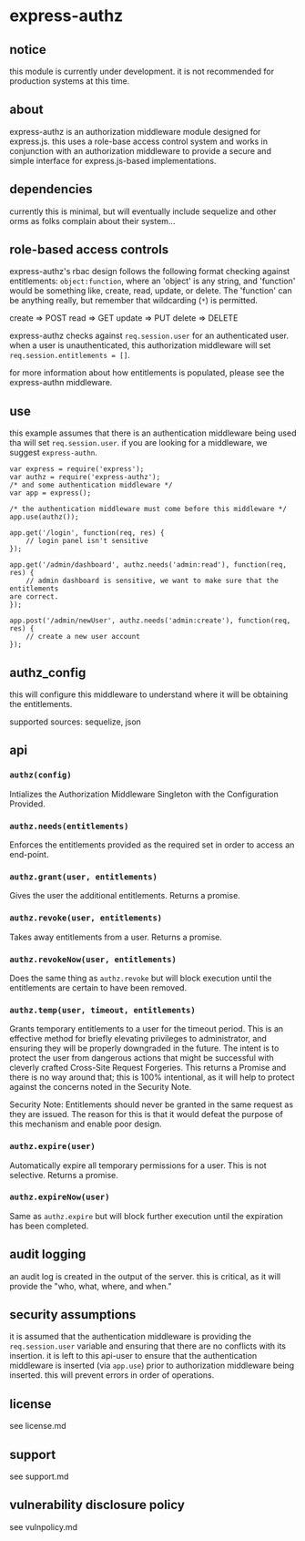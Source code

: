 # express-authz

## notice

this module is currently under development. it is not recommended for
production systems at this time.

## about

express-authz is an authorization middleware module designed for express.js.
this uses a role-base access control system and works in conjunction with
an authorization middleware to provide a secure and simple interface for
express.js-based implementations.

## dependencies

currently this is minimal, but will eventually include sequelize and other
orms as folks complain about their system...

## role-based access controls

express-authz's rbac design follows the following format checking against
entitlements: `object:function`, where an 'object' is any string, and
'function' would be something like, create, read, update, or delete. The
'function' can be anything really, but remember that wildcarding (`*`) is
permitted.

create => POST
read => GET
update => PUT
delete => DELETE

express-authz checks against `req.session.user` for an
authenticated user. when a user is unauthenticated, this authorization
middleware will set `req.session.entitlements = []`.

for more information about how entitlements is populated, please see the
express-authn middleware.

## use

this example assumes that there is an authentication middleware being used tha
will set `req.session.user`. if you are looking for a middleware, we suggest
`express-authn`.

```
var express = require('express');
var authz = require('express-authz');
/* and some authentication middleware */
var app = express();

/* the authentication middleware must come before this middleware */
app.use(authz());

app.get('/login', function(req, res) {
    // login panel isn't sensitive
});

app.get('/admin/dashboard', authz.needs('admin:read'), function(req, res) {
    // admin dashboard is sensitive, we want to make sure that the entitlements
are correct.
});

app.post('/admin/newUser', authz.needs('admin:create'), function(req, res) {
    // create a new user account
});
```

## authz\_config

this will configure this middleware to understand where it will be obtaining
the entitlements.

supported sources: sequelize, json

## api

### `authz(config)`

Intializes the Authorization Middleware Singleton with the Configuration
Provided.

### `authz.needs(entitlements)`

Enforces the entitlements provided as the required set in order to access an
end-point.

### `authz.grant(user, entitlements)`

Gives the user the additional entitlements. Returns a promise.

### `authz.revoke(user, entitlements)`

Takes away entitlements from a user. Returns a promise.

### `authz.revokeNow(user, entitlements)`

Does the same thing as `authz.revoke` but will block execution until the
entitlements are certain to have been removed.

### `authz.temp(user, timeout, entitlements)`

Grants temporary entitlements to a user for the timeout period. This is an
effective method for briefly elevating privileges to administrator, and
ensuring they will be properly downgraded in the future. The intent is to
protect the user from dangerous actions that might be successful with cleverly
crafted Cross-Site Request Forgeries. This returns a Promise and there is no
way around that; this is 100% intentional, as it will help to protect against
the concerns noted in the Security Note.

Security Note: Entitlements should never be granted in the same request as they
are issued. The reason for this is that it would defeat the purpose of this
mechanism and enable poor design.

### `authz.expire(user)`

Automatically expire all temporary permissions for a user. This is not
selective. Returns a promise.

### `authz.expireNow(user)`

Same as `authz.expire` but will block further execution until the expiration
has been completed.

## audit logging

an audit log is created in the output of the server. this is critical, as it
will provide the "who, what, where, and when."

## security assumptions

it is assumed that the authentication middleware is providing the
`req.session.user` variable and ensuring that there are no conflicts
with its insertion. it is left to this api-user to ensure that the
authentication middleware is inserted (via `app.use`) prior to authorization
middleware being inserted. this will prevent errors in order of operations.

## license

see license.md

## support

see support.md

## vulnerability disclosure policy

see vulnpolicy.md
